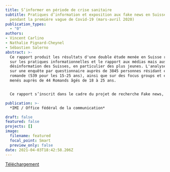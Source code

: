 ```yaml
---
title: S’informer en période de crise sanitaire
subtitle: Pratiques d’information et exposition aux fake news en Suisse romande
  pendant la première vague de Covid-19 (mars-avril 2020)
publication_types:
  - "0"
authors:
- Vincent Carlino
- Nathalie Pignard-Cheynel
- Sébastien Salerno
abstract: >-
  Ce rapport produit les résultats d'une double étude menée en Suisse romande
  sur les pratiques informationnelles et le rapport aux médias mais aussi à la
  désinformation des Suisses, en particulier des plus jeunes. L'analyse repose
  sur une enquête par questionnaire auprès de 3845 personnes résidant en Suisse
  romande (539 pour les 15-25 ans), ainsi que sur des focus groups et entretiens
  menés auprès de 44 Romands âgés de 18 à 25 ans.


  Ce rapport s’inscrit dans le cadre du projet de recherche Fake news, publics et journalisme, financé par l’Initiative for Media Innovation, avec également le soutien de l’Office fédéral de la communication. Le projet plus global (https://www.researchfakenews.ch) a été conduit en partenariat avec le média Le Temps.

publication: >-
  *IMI / Office fédéral de la communication*

draft: false
featured: false
projects: []
image:
  filename: featured
  focal_point: Smart
  preview_only: false
date: 2021-04-03T18:42:58.206Z
---
```


[Téléchargement](https://libra.unine.ch/export/DL/44224.pdf)
